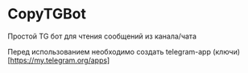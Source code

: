 # CopyTGBot
Простой TG бот для чтения сообщений из канала/чата

Перед использованием необходимо создать telegram-app (ключи)[https://my.telegram.org/apps]
